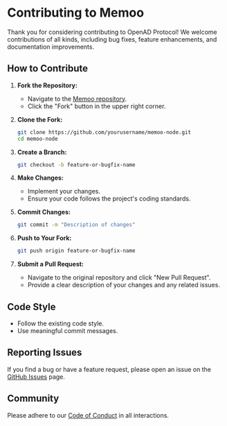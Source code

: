 # Contributing to Memoo

Thank you for considering contributing to OpenAD Protocol! We welcome contributions of all kinds, including bug fixes, feature enhancements, and documentation improvements.

## How to Contribute

1. **Fork the Repository:**
    - Navigate to the [Memoo repository](https://github.com/memoo-ai/memoo-node).
    - Click the "Fork" button in the upper right corner.

2. **Clone the Fork:**
    ```bash
    git clone https://github.com/yourusername/memoo-node.git
    cd memoo-node
    ```

3. **Create a Branch:**
    ```bash
    git checkout -b feature-or-bugfix-name
    ```

4. **Make Changes:**
    - Implement your changes.
    - Ensure your code follows the project's coding standards.

5. **Commit Changes:**
    ```bash
    git commit -m "Description of changes"
    ```

6. **Push to Your Fork:**
    ```bash
    git push origin feature-or-bugfix-name
    ```

7. **Submit a Pull Request:**
    - Navigate to the original repository and click "New Pull Request".
    - Provide a clear description of your changes and any related issues.

## Code Style

- Follow the existing code style.
- Use meaningful commit messages.

## Reporting Issues

If you find a bug or have a feature request, please open an issue on the [GitHub Issues](https://github.com/memoo-ai/memoo-node/issues) page.

## Community

Please adhere to our [Code of Conduct](CODE_OF_CONDUCT.md) in all interactions.

